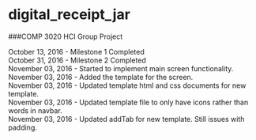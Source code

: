 # digital_receipt_jar
###COMP 3020 HCI Group Project

October 13, 2016 - Milestone 1 Completed </br>
October 31, 2016 - Milestone 2 Completed </br>
November 03, 2016 - Started to implement main screen functionality. </br>
November 03, 2016 - Added the template for the screen. </br>
November 03, 2016 - Updated template html and css documents for new template. </br>
November 03, 2016 - Updated template file to only have icons rather than words in navbar. </br>
November 03, 2016 - Updated addTab for new template. Still issues with padding. </br>